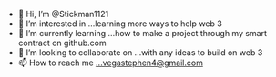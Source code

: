 - 👋 Hi, I’m @Stickman1121
- 👀 I’m interested in ...learning more ways to help web 3
- 🌱 I’m currently learning ...how to make a project through my smart contract  on github.com
- 💞️ I’m looking to collaborate on ...with any ideas to build on web 3
- 📫 How to reach me ...vegastephen4@gmail.com 

<!---
Stickman1121/Stickman1121 is a ✨ special ✨ repository because its `README.md` (this file) appears on your GitHub profile.
You can click the Preview link to take a look at your changes.
--->
